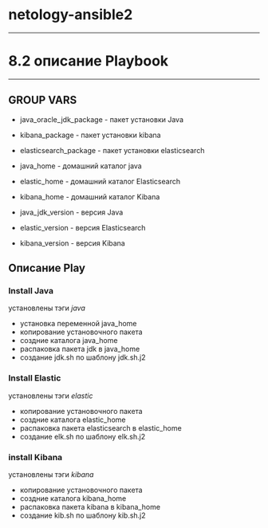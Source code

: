 # netology-ansible2
_______________________________________________________________________________
# 8.2 описание Playbook
______________________________________________________________________________
## GROUP VARS
 - java_oracle_jdk_package - пакет установки Java
 - kibana_package - пакет установки kibana
 - elasticsearch_package - пакет установки elasticsearch

 - java_home - домашний каталог java
 - elastic_home - домашний каталог Elasticsearch
 - kibana_home - домашний каталог Kibana

 - java_jdk_version - версия Java
 - elastic_version - версия Elasticsearch
 - kibana_version - версия Kibana

## Описание Play 

### Install Java
 установлены тэги *java* 
 - установка переменной java_home
 - копирование установочного пакета
 - создние каталога java_home
 - распаковка пакета jdk в java_home
 - создание jdk.sh по шаблону jdk.sh.j2 

### Install Elastic
 установлены тэги *elastic*  
 - копирование установочного пакета
 - создние каталога elastic_home
 - распаковка пакета elasticsearch в elastic_home
 - создание elk.sh по шаблону elk.sh.j2 

### install Kibana
 установлены тэги *kibana*  
 - копирование установочного пакета
 - создние каталога kibana_home
 - распаковка пакета kibana в kibana_home
 - создание kib.sh по шаблону kib.sh.j2 
